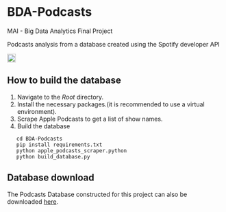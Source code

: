 # BDA-Podcasts
MAI - Big Data Analytics Final Project

Podcasts analysis from a database created using the Spotify developer API

<!-- Open in colab -->
<a href="https://colab.research.google.com/github/xaviercucurull/BDA-Podcasts/blob/main/BDA_Final_Project.ipynb">
    <img src="https://colab.research.google.com/assets/colab-badge.svg" alt="Colab" height="20">
</a>

## How to build the database

1. Navigate to the *Root* directory.
2. Install the necessary packages.(it is recommended to use a virtual environment).
3. Scrape Apple Podcasts to get a list of show names.
4. Build the database

```
   cd BDA-Podcasts
   pip install requirements.txt
   python apple_podcasts_scraper.python
   python build_database.py
```

## Database download
The Podcasts Database constructed for this project can also be downloaded [here](https://drive.google.com/file/d/1sX5JTAqtWuOeFYqJr-ih8VvcjP6tFRPC/view?usp=sharing).
